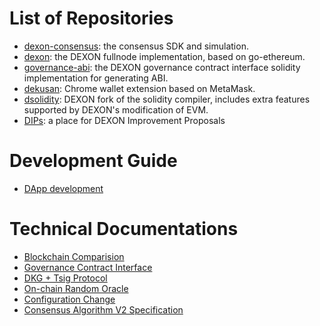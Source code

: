 # List of Repositories

* [dexon-consensus](https://github.com/dexon-foundation/dexon-consensus): the consensus SDK and simulation.
* [dexon](https://github.com/dexon-foundation/dexon): the DEXON fullnode implementation, based on go-ethereum.
* [governance-abi](https://github.com/dexon-foundation/governance-abi): the DEXON governance contract interface solidity implementation for generating ABI.
* [dekusan](https://github.com/dexon-foundation/dekusan): Chrome wallet extension based on MetaMask.
* [dsolidity](https://github.com/dexon-foundation/dsolidity): DEXON fork of the solidity compiler, includes extra features supported by DEXON's modification of EVM.
* [DIPs](https://github.com/dexon-foundation/DIPs): a place for DEXON Improvement Proposals

# Development Guide

* [DApp development](https://github.com/dexon-foundation/wiki/wiki/Dapp-Development)

# Technical Documentations

* [Blockchain Comparision](https://github.com/dexon-foundation/wiki/wiki/Blockchain-Comparison)
* [Governance Contract Interface](https://github.com/dexon-foundation/wiki/wiki/Governance-Contract-Interface)
* [DKG + Tsig Protocol](https://github.com/dexon-foundation/wiki/wiki/DKG%EF%BC%8BTSIG-Protocol)
* [On-chain Random Oracle](https://github.com/dexon-foundation/wiki/wiki/On-Chain-Random-Oracle)
* [Configuration Change](https://github.com/dexon-foundation/wiki/wiki/Configuration-Change)
* [Consensus Algorithm V2 Specification](https://github.com/dexon-foundation/wiki/wiki/Consensus-Algo-v2-Spec)